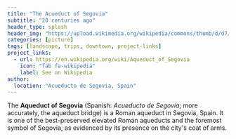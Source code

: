 ```yaml
---
title: "The Acueduct of Segovia"
subtitle: "20 centuries ago"
header_type: splash
header_img: "https://upload.wikimedia.org/wikipedia/commons/thumb/d/d7/Acueducto_Segovia_noche.JPG/1024px-Acueducto_Segovia_noche.JPG"
categories: [picture]
tags: [landscape, trips, downtown, project-links]
project_links:
  - url: https://en.wikipedia.org/wiki/Aqueduct_of_Segovia
    icon: "fab fa-wikipedia"
    label: See on Wikipedia
author:
  location: "Acueducto de Segovia, Spain"
---
```


The **Aqueduct of Segovia** (Spanish: *Acueducto de Segovia*; more accurately, the aqueduct bridge) is a Roman aqueduct in Segovia, Spain. It is one of the best-preserved elevated Roman aqueducts and the foremost symbol of Segovia, as evidenced by its presence on the city's coat of arms.